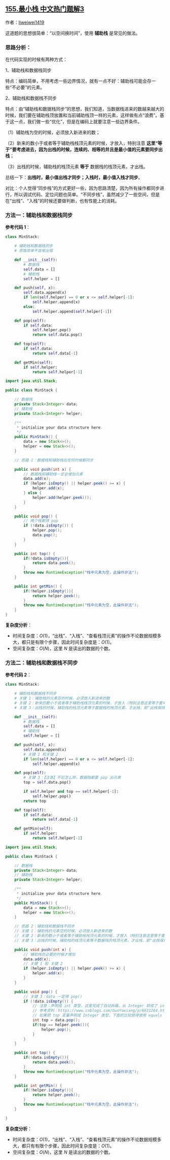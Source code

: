 ## [155.最小栈 中文热门题解3](https://leetcode.cn/problems/min-stack/solutions/100000/shi-yong-fu-zhu-zhan-tong-bu-he-bu-tong-bu-python-)

作者：[liweiwei1419](https://leetcode.cn/u/liweiwei1419)

这道题的思想很简单：“以空间换时间”，使用 **辅助栈** 是常见的做法。

### 思路分析：

在代码实现的时候有两种方式：

1、辅助栈和数据栈同步

特点：编码简单，不用考虑一些边界情况，就有一点不好：辅助栈可能会存一些“不必要”的元素。

2、辅助栈和数据栈不同步

特点：由“辅助栈和数据栈同步”的思想，我们知道，当数据栈进来的数越来越大的时候，我们要在辅助栈顶放置和当前辅助栈顶一样的元素，这样做有点“浪费”。基于这一点，我们做一些“优化”，但是在编码上就要注意一些边界条件。

（1）辅助栈为空的时候，必须放入新进来的数；

（2）新来的数小于或者等于辅助栈栈顶元素的时候，才放入，特别注意 **这里“等于”要考虑进去，因为出栈的时候，连续的、相等的并且是最小值的元素要同步出栈**；

（3）出栈的时候，辅助栈的栈顶元素 **等于** 数据栈的栈顶元素，才出栈。

总结一下：**出栈时，最小值出栈才同步；入栈时，最小值入栈才同步**。


对比：个人觉得“同步栈”的方式更好一些，因为思路清楚，因为所有操作都同步进行，所以调试代码、定位问题也简单。“不同步栈”，虽然减少了一些空间，但是在“出栈”、“入栈”的时候还要做判断，也有性能上的消耗。

### 方法一：辅助栈和数据栈同步

**参考代码 1**：


```Python []
class MinStack:

    # 辅助栈和数据栈同步
    # 思路简单不容易出错

    def __init__(self):
        # 数据栈
        self.data = []
        # 辅助栈
        self.helper = []

    def push(self, x):
        self.data.append(x)
        if len(self.helper) == 0 or x <= self.helper[-1]:
            self.helper.append(x)
        else:
            self.helper.append(self.helper[-1])

    def pop(self):
        if self.data:
            self.helper.pop()
            return self.data.pop()

    def top(self):
        if self.data:
            return self.data[-1]

    def getMin(self):
        if self.helper:
            return self.helper[-1]
```
```Java []
import java.util.Stack;

public class MinStack {

    // 数据栈
    private Stack<Integer> data;
    // 辅助栈
    private Stack<Integer> helper;

    /**
     * initialize your data structure here.
     */
    public MinStack() {
        data = new Stack<>();
        helper = new Stack<>();
    }

    // 思路 1：数据栈和辅助栈在任何时候都同步

    public void push(int x) {
        // 数据栈和辅助栈一定会增加元素
        data.add(x);
        if (helper.isEmpty() || helper.peek() >= x) {
            helper.add(x);
        } else {
            helper.add(helper.peek());
        }
    }

    public void pop() {
        // 两个栈都得 pop
        if (!data.isEmpty()) {
            helper.pop();
            data.pop();
        }
    }

    public int top() {
        if(!data.isEmpty()){
            return data.peek();
        }
        throw new RuntimeException("栈中元素为空，此操作非法");
    }

    public int getMin() {
        if(!helper.isEmpty()){
            return helper.peek();
        }
        throw new RuntimeException("栈中元素为空，此操作非法");
    }
}
```

**复杂度分析**：

+ 时间复杂度：$O(1)$，“出栈”、“入栈”、“查看栈顶元素”的操作不论数据规模多大，都只是有限个步骤，因此时间复杂度是：$O(1)$。
+ 空间复杂度：$O(N)$，这里 $N$ 是读出的数据的个数。

### 方法二：辅助栈和数据栈不同步

**参考代码 2**：


```Python []
class MinStack:

    # 辅助栈和数据栈不同步
    # 关键 1：辅助栈的元素空的时候，必须放入新进来的数
    # 关键 2：新来的数小于或者等于辅助栈栈顶元素的时候，才放入（特别注意这里等于要考虑进去）
    # 关键 3：出栈的时候，辅助栈的栈顶元素等于数据栈的栈顶元素，才出栈，即"出栈保持同步"就可以了

    def __init__(self):
        # 数据栈
        self.data = []
        # 辅助栈
        self.helper = []

    def push(self, x):
        self.data.append(x)
        # 关键 1 和关键 2
        if len(self.helper) == 0 or x <= self.helper[-1]:
            self.helper.append(x)

    def pop(self):
        # 关键 3：【注意】不论怎么样，数据栈都要 pop 出元素
        top = self.data.pop()

        if self.helper and top == self.helper[-1]:
            self.helper.pop()
        return top

    def top(self):
        if self.data:
            return self.data[-1]

    def getMin(self):
        if self.helper:
            return self.helper[-1]
```
```Java []
import java.util.Stack;

public class MinStack {

    // 数据栈
    private Stack<Integer> data;
    // 辅助栈
    private Stack<Integer> helper;

    /**
     * initialize your data structure here.
     */
    public MinStack() {
        data = new Stack<>();
        helper = new Stack<>();
    }

    // 思路 2：辅助栈和数据栈不同步
    // 关键 1：辅助栈的元素空的时候，必须放入新进来的数
    // 关键 2：新来的数小于或者等于辅助栈栈顶元素的时候，才放入（特别注意这里等于要考虑进去）
    // 关键 3：出栈的时候，辅助栈的栈顶元素等于数据栈的栈顶元素，才出栈，即"出栈保持同步"就可以了

    public void push(int x) {
        // 辅助栈在必要的时候才增加
        data.add(x);
        // 关键 1 和 关键 2
        if (helper.isEmpty() || helper.peek() >= x) {
            helper.add(x);
        }
    }

    public void pop() {
        // 关键 3：data 一定得 pop()
        if (!data.isEmpty()) {
            // 注意：声明成 int 类型，这里完成了自动拆箱，从 Integer 转成了 int，因此下面的比较可以使用 "==" 运算符
            // 参考资料：https://www.cnblogs.com/GuoYaxiang/p/6931264.html
            // 如果把 top 变量声明成 Integer 类型，下面的比较就得使用 equals 方法
            int top = data.pop();
            if(top == helper.peek()){
                helper.pop();
            }
        }
    }

    public int top() {
        if(!data.isEmpty()){
            return data.peek();
        }
        throw new RuntimeException("栈中元素为空，此操作非法");
    }

    public int getMin() {
        if(!helper.isEmpty()){
            return helper.peek();
        }
        throw new RuntimeException("栈中元素为空，此操作非法");
    }

}
```

**复杂度分析**：

+ 时间复杂度：$O(1)$，“出栈”、“入栈”、“查看栈顶元素”的操作不论数据规模多大，都只有有限个步骤，因此时间复杂度是：$O(1)$。
+ 空间复杂度：$O(N)$，这里 $N$ 是读出的数据的个数。